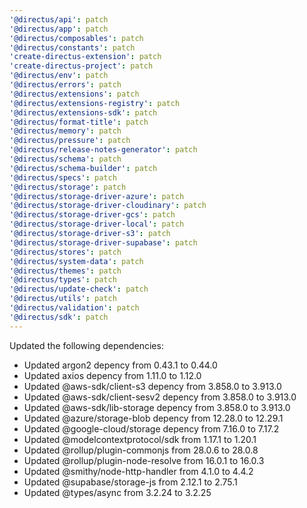 ```yaml
---
'@directus/api': patch
'@directus/app': patch
'@directus/composables': patch
'@directus/constants': patch
'create-directus-extension': patch
'create-directus-project': patch
'@directus/env': patch
'@directus/errors': patch
'@directus/extensions': patch
'@directus/extensions-registry': patch
'@directus/extensions-sdk': patch
'@directus/format-title': patch
'@directus/memory': patch
'@directus/pressure': patch
'@directus/release-notes-generator': patch
'@directus/schema': patch
'@directus/schema-builder': patch
'@directus/specs': patch
'@directus/storage': patch
'@directus/storage-driver-azure': patch
'@directus/storage-driver-cloudinary': patch
'@directus/storage-driver-gcs': patch
'@directus/storage-driver-local': patch
'@directus/storage-driver-s3': patch
'@directus/storage-driver-supabase': patch
'@directus/stores': patch
'@directus/system-data': patch
'@directus/themes': patch
'@directus/types': patch
'@directus/update-check': patch
'@directus/utils': patch
'@directus/validation': patch
'@directus/sdk': patch
---
```


Updated the following dependencies:
- Updated argon2 depency from 0.43.1 to 0.44.0
- Updated axios depency from 1.11.0 to 1.12.0
- Updated @aws-sdk/client-s3 depency from 3.858.0 to 3.913.0
- Updated @aws-sdk/client-sesv2 depency from 3.858.0 to 3.913.0
- Updated @aws-sdk/lib-storage depency from 3.858.0 to 3.913.0
- Updated @azure/storage-blob depency from 12.28.0 to 12.29.1
- Updated @google-cloud/storage depency from 7.16.0 to 7.17.2
- Updated @modelcontextprotocol/sdk from 1.17.1 to 1.20.1
- Updated @rollup/plugin-commonjs from 28.0.6 to 28.0.8
- Updated @rollup/plugin-node-resolve from 16.0.1 to 16.0.3
- Updated @smithy/node-http-handler from 4.1.0 to 4.4.2
- Updated @supabase/storage-js from 2.12.1 to 2.75.1
- Updated @types/async from 3.2.24 to 3.2.25
